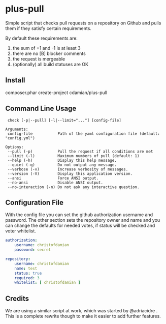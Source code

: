 plus-pull
=========
Simple script that checks pull requests on a repository on Github and pulls 
them if they satisfy certain requirements. 

By default these requirements are:

1. the sum of +1 and -1 is at least 3
2. there are no [B] blocker comments
3. the request is mergeable
4. (optionally) all build statuses are OK

Install
-------
composer.phar create-project cdamian/plus-pull

Command Line Usage
------------------
    
     check [-p|--pull] [-l|--limit="..."] [config-file]

    Arguments:
     config-file           Path of the yaml configuration file (default: "config.yml")

    Options:
     --pull (-p)           Pull the request if all conditions are met
     --limit (-l)          Maximum numbers of pull (default: 1)
     --help (-h)           Display this help message.
     --quiet (-q)          Do not output any message.
     --verbose (-v)        Increase verbosity of messages.
     --version (-V)        Display this application version.
     --ansi                Force ANSI output.
     --no-ansi             Disable ANSI output.
     --no-interaction (-n) Do not ask any interactive question.

Configuration File
------------------

With the config file you can set the github authorization username and 
password.
The other section sets the repository owner and name and you can change
the defaults for needed votes, if status will be checked and voter 
whitelist.

```yaml
authorization:
    username: christofdamian
    password: secret

repository:
    username: christofdamian
    name: test
    status: true
    required: 3
    whitelist: [ christofdamian ]
```

Credits
-------
We are using a similar script at work, which was started by @adriacidre .
This is a complete rewrite though to make it easier to add further features.
